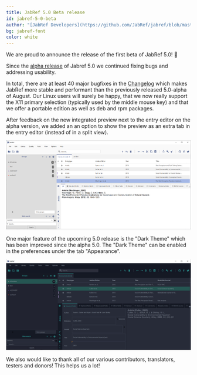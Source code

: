 ```yaml
---
title: JabRef 5.0 Beta release
id: jabref-5-0-beta
author: "[JabRef Developers](https://github.com/JabRef/jabref/blob/master/DEVELOPERS)" 
bg: jabref-font
color: white
---
```


We are proud to announce the release of the first beta of JabRef 5.0! 🚀 

Since the [alpha release](http://blog.jabref.org/#august-27-2019-%E2%80%93-jabcon-2019-jabref-5-0-alpha-release) of Jabref 5.0 we continued fixing bugs and addressing usability.

In total, there are at least 40 major bugfixes in the [Changelog](https://github.com/JabRef/jabref/blob/v5.0-beta/CHANGELOG.md) which makes JabRef more stable and performant than the previously released 5.0-alpha of August.
Our Linux users will surely be happy, that we now really support the X11 primary selection (typically used by the middle mouse key) and that we offer a portable edition as well as deb and rpm packages.

After feedback on the new integrated preview next to the entry editor on the alpha version, we added an an option to show the preview as an extra tab in the entry editor (instead of in a split view).

![image: Screenshot JabRef 5.0 Alpha with Dark Theme](/img/jabref-preview-tab.png)

One major feature of the upcoming 5.0 release is the "Dark Theme" which has been improved since the alpha 5.0. The "Dark Theme" can be enabled in the preferences under the tab "Appearance".

![image: Screenshot JabRef 5.0 Alpha with Dark Theme](/img/jabref-dark-theme.png)

We also would like to thank all of our various contributors, translators, testers and donors! This helps us a lot! 
